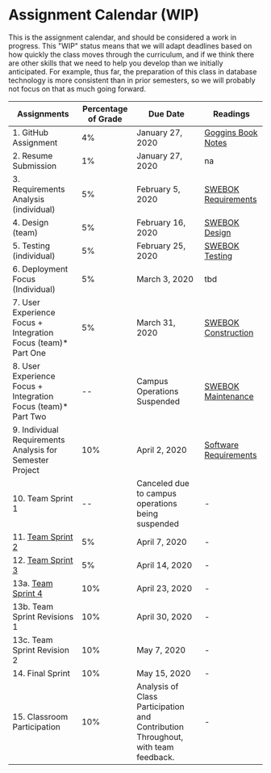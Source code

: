 # Assignment Calendar (WIP)

This is the assignment calendar, and should be considered a work in progress. This "WIP" status means that we will adapt deadlines based on how quickly the class moves through the curriculum, and if we think there are other skills that we need to help you develop than we initially anticipated. For example, thus far, the preparation of this class in database technology is more consistent than in prior semesters, so we will probably not focus on that as much going forward. 


| **Assignments** | **Percentage of Grade** | **Due Date** | **Readings** | 
| --- | --- | -- | --- | 
| 1. GitHub Assignment | 4% | January 27, 2020 | [Goggins Book Notes](../readings/Goggins-Notes-Book-Form.pdf) |
| 2. Resume Submission | 1% | January 27, 2020 | na | 
| 3. Requirements Analysis (individual) | 5% | February 5, 2020 | [SWEBOK Requirements](../readings/SWEBOK-Requirements.pdf) | 
| 4. Design (team) | 5% |  February 16, 2020 | [SWEBOK Design](../readings/SWEBOK-Design.pdf) | 
| 5. Testing (individual) | 5% | February 25, 2020 |  [SWEBOK Testing](../readings/SWEBOK-Testing.pdf) |
| 6. Deployment Focus (Individual) | 5% | March 3, 2020 | tbd |
| 7. User Experience Focus + Integration Focus (team)* Part One | 5% | March 31, 2020 | [SWEBOK Construction](../readings/SWEBOK-Construction.pdf) |
| 8. User Experience Focus + Integration Focus (team)* Part Two | -- | Campus Operations Suspended | [SWEBOK Maintenance](../readings/SWEBOK-Maintenance.pdf) |
| 9. Individual Requirements Analysis for Semester Project | 10% | April 2, 2020 | [Software Requirements](../readings/leffingwell-widrig.pdf) |
| 10. Team Sprint 1 | -- | Canceled due to campus operations being suspended | - |
| 11. [Team Sprint 2](./11.-team-sprint-2.md) | 5% | April 7, 2020 | - |
| 12. [Team Sprint 3](./12.-team-sprint-3.md) | 5% | April 14, 2020 | - |
| 13a. [Team Sprint 4](./13a-team-sprint-4.md) | 10% | April 23, 2020 | - |
| 13b. Team Sprint Revisions 1 | 10% | April 30, 2020 | - |
| 13c. Team Sprint Revision 2 | 10% | May 7, 2020 | - |
| 14. Final Sprint | 10% |  May 15, 2020 | - | 
| 15. Classroom Participation | 10% | Analysis of Class Participation and Contribution Throughout, with team feedback. | - |

